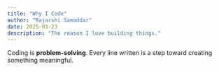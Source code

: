 ```yaml
---
title: "Why I Code"
author: "Rajarshi Samaddar"
date: 2025-03-23
description: "The reason I love building things."
---
```


Coding is **problem-solving**. Every line written is a step toward creating something meaningful.
